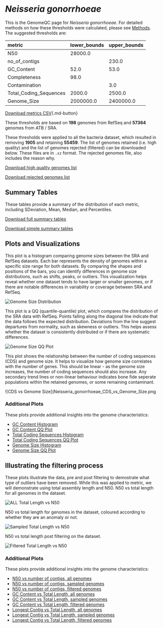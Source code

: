 # *Neisseria gonorrhoeae*

This is the GenomeQC page for *Neisseria gonorrhoeae*. For detailed methods on how these thresholds were calculated, please see [Methods](../../methods.md).
The suggested thresholds are: 

| metric                 | lower_bounds   | upper_bounds   |
|:-----------------------|:---------------|:---------------|
| N50                    | 28000.0        |                |
| no_of_contigs          |                | 230.0          |
| GC_Content             | 52.0           | 53.0           |
| Completeness           | 98.0           |                |
| Contamination          |                | 3.0            |
| Total_Coding_Sequences | 2000.0         | 2500.0         |
| Genome_Size            | 2000000.0      | 2400000.0      |

[Download metrics CSV](Neisseria_gonorrhoeae_metrics.csv){.md-button}


These thresholds are based on **198** genomes from RefSeq and **57364** genomes from ATB / SRA.

These thresholds were applied to all the bacteria dataset, which resulted in removing **1905** and retaining **55459**.
The list of genomes retained (i.e. high quality) and the list of genomes rejected (filtered) can be downloaded below. These files are in `.xz` format. The rejected genomes file, also includes the reason why.

[Download high quality genomes list](Neisseria_gonorrhoeae_high_quality_genomes.csv.xz)


[Download rejected genomes list](Neisseria_gonorrhoeae_filtered_out_genomes.csv.xz)



## Summary Tables
These tables provide a summary of the distribution of each metric, including SDeviation, Mean, Median, and Percentiles.

[Download full summary tables](summary.csv)

[Download simple summary tables](selected_summary.csv)

## Plots and Visualizations

This plot is a histogram comparing genome sizes between the SRA and RefSeq datasets. Each bar represents the density of genomes within a specific size range for both datasets. By comparing the shapes and positions of the bars, you can identify differences in genome size distributions, such as shifts, peaks, or outliers. This visualization helps reveal whether one dataset tends to have larger or smaller genomes, or if there are notable differences in variability or coverage between SRA and RefSeq.

![Genome Size Distribution](Genome_Size_refseq_histogram_kde.png)

This plot is a QQ (quantile-quantile) plot, which compares the distribution of the SRA data with RefSeq. Points falling along the diagonal line indicate that the data follows the expected distribution. Deviations from the line suggest departures from normality, such as skewness or outliers. This helps assess whether the dataset is consistently distributed or if there are systematic differences.

![Genome Size QQ Plot](Genome_Size_refseq_qqplot.png)

This plot shows the relationship between the number of coding sequences (CDS) and genome size. It helps to visualize how genome size correlates with the number of genes. This should be linear - as the genome size increases, the number of coding sequences should also increase. Any secondary trend lines or non-linear behaviour indicates bone fide seperate populations within the retained genomes, or some remaining contaminant. 

![CDS vs Genome Size](Neisseria_gonorrhoeae_CDS_vs_Genome_Size.png

### Additional Plots

These plots provide additional insights into the genome characteristics:

- [GC Content Histogram](GC_Content_refseq_histogram_kde.png)
- [GC Content QQ Plot](GC_Content_refseq_qqplot.png)
- [Total Coding Sequences Histogram](Total_Coding_Sequences_refseq_histogram_kde.png)
- [Total Coding Sequences QQ Plot](Total_Coding_Sequences_refseq_qqplot.png)
- [Genome Size Histogram](Genome_Size_refseq_histogram_kde.png)
- [Genome Size QQ Plot](Genome_Size_refseq_qqplot.png)
## Illustrating the filtering process
These plots illustrate the data, pre and post filtering to demostrate what type of outliers have been removed. While this was applied to metric, we will demonstrate using total assembly length and N50.
N50 vs total length for all genomes in the dataset.

![ALL Total Length vs N50](Neisseria_gonorrhoeae_all_total_length_N50.png)

N50 vs total length for genomes in the dataset, coloured according to whether they are an anomaly or not.

![Sampled Total Length vs N50](Neisseria_gonorrhoeae_sample_total_length_N50.png)

N50 vs total length post filtering on the dataset.

![Filtered Total Length vs N50](Neisseria_gonorrhoeae_filt_total_length_N50.png)

### Additional Plots

These plots provide additional insights into the genome characteristics:

- [N50 vs number of contigs, all genomes](Neisseria_gonorrhoeae_all_N50_number.png)
- [N50 vs number of contigs, sampled genomes](Neisseria_gonorrhoeae_sample_N50_number.png)
- [N50 vs number of contigs, filtered genomes](Neisseria_gonorrhoeae_filt_N50_number.png)
- [GC Content vs Total Length, all genomes](Neisseria_gonorrhoeae_all_total_length_GC_Content.png)
- [GC Content vs Total Length, sampled genomes](Neisseria_gonorrhoeae_sample_total_length_GC_Content.png)
- [GC Content vs Total Length, filtered genomes](Neisseria_gonorrhoeae_filt_total_length_GC_Content.png)
- [Longest Contig vs Total Length, all genomes](Neisseria_gonorrhoeae_all_total_length_longest.png)
- [Longest Contig vs Total Length, sampled genomes](Neisseria_gonorrhoeae_sample_total_length_longest.png)
- [Longest Contig vs Total Length, filtered genomes](Neisseria_gonorrhoeae_filt_total_length_longest.png)
